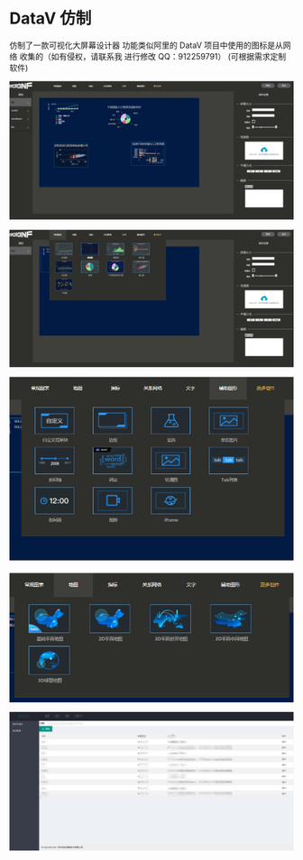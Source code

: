 # DataV 仿制  
仿制了一款可视化大屏幕设计器 功能类似阿里的 DataV
项目中使用的图标是从网络 收集的（如有侵权，请联系我 进行修改 QQ：912259791）  (可根据需求定制软件) 

![](https://github.com/ZJ69719496/LargeScreenDesigner/blob/master/1.png)  

![](https://github.com/ZJ69719496/LargeScreenDesigner/blob/master/2.png)  

![](https://github.com/ZJ69719496/LargeScreenDesigner/blob/master/3.png)  

![](https://github.com/ZJ69719496/LargeScreenDesigner/blob/master/4.png)  

![](https://github.com/ZJ69719496/LargeScreenDesigner/blob/master/5.png)  
